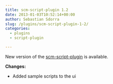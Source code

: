 ```yaml
---
title: scm-script-plugin 1.2
date: 2013-01-03T10:52:14+00:00
author: Sebastian Sdorra
slug: /plugins/scm-script-plugin-1-2/
categories:
  - plugins
  - script-plugin

---
```

New version of the <a title="scm-script-plugin" href="https://bitbucket.org/sdorra/scm-script-plugin" target="_blank">scm-script-plugin</a> is available.

**Changes:**

- <span style="line-height: 13px;">Added sample scripts to the ui</span>

